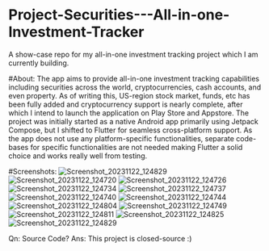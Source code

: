 # Project-Securities---All-in-one-Investment-Tracker
A show-case repo for my all-in-one investment tracking project which I am currently building.

#About:
The app aims to provide all-in-one investment tracking capabilities including securities across the world, cryptocurrencies, cash accounts, and even property. As of writing this, US-region stock market, funds, etc has been fully added and cryptocurrency support is nearly complete, after which I intend to launch the application on Play Store and Appstore.
The project was initially started as a native Android app primarily using Jetpack Compose, but I shifted to Flutter for seamless cross-platform support. As the app does not use any platform-specific functionalities, separate code-bases for specific functionalities are not needed making Flutter a solid choice and works really well from testing.


#Screenshots:
![Screenshot_20231122_124829](https://github.com/labibk00/Project-Securities---All-in-one-Investment-Tracker/assets/73773981/39221d50-6943-4967-9a19-d079b8b1adf9)
![Screenshot_20231122_124720](https://github.com/labibk00/Project-Securities---All-in-one-Investment-Tracker/assets/73773981/6399c083-45b9-480f-a5d9-315b1e965f73)
![Screenshot_20231122_124726](https://github.com/labibk00/Project-Securities---All-in-one-Investment-Tracker/assets/73773981/d45b2ae7-b405-4c72-ab04-83fe1db5652a)
![Screenshot_20231122_124734](https://github.com/labibk00/Project-Securities---All-in-one-Investment-Tracker/assets/73773981/0009ad44-3eb5-44fa-882f-6ca829a5132e)
![Screenshot_20231122_124737](https://github.com/labibk00/Project-Securities---All-in-one-Investment-Tracker/assets/73773981/136f9c56-10e5-4278-a616-6a708ff139ed)
![Screenshot_20231122_124740](https://github.com/labibk00/Project-Securities---All-in-one-Investment-Tracker/assets/73773981/d2c04c66-2d5d-45d4-9c39-67f16afc8bdf)
![Screenshot_20231122_124744](https://github.com/labibk00/Project-Securities---All-in-one-Investment-Tracker/assets/73773981/a9517112-3968-43dc-92f3-b8a06b4e7eaa)
![Screenshot_20231122_124804](https://github.com/labibk00/Project-Securities---All-in-one-Investment-Tracker/assets/73773981/43ea0576-4484-4510-bfad-6b6d027d5580)
![Screenshot_20231122_124749](https://github.com/labibk00/Project-Securities---All-in-one-Investment-Tracker/assets/73773981/cf7e5eb5-fe52-4aa5-9722-0b66f903fcc8)
![Screenshot_20231122_124811](https://github.com/labibk00/Project-Securities---All-in-one-Investment-Tracker/assets/73773981/022c3581-d4e4-432c-b093-800bd66a6f46)
![Screenshot_20231122_124825](https://github.com/labibk00/Project-Securities---All-in-one-Investment-Tracker/assets/73773981/bdb19ad2-6ecb-49e9-b7e5-13d85f2b1645)
![Screenshot_20231122_124829](https://github.com/labibk00/Project-Securities---All-in-one-Investment-Tracker/assets/73773981/08a96ce0-00cb-4688-ade0-17fc826017a6)

Qn: Source Code? 
Ans: This project is closed-source :)
